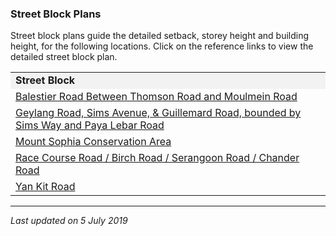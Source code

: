 ### Street Block Plans

Street block plans guide the detailed setback, storey height and
building height, for the following locations. Click on the reference
links to view the detailed street block plan.

<table width="100%">
<tbody>
<tr class="odd">
<td style="background-color: #f2f2f2"><strong>Street Block</strong></td>
</tr>
<tr class="even">
<td><span></span><a
href="https://www.ura.gov.sg/-/media/Corporate/Guidelines/Development-control/Street-Block-Plans/Balestier-Road-Between-Thomson-Road-and-Moulmein-Road.pdf"
target="_blank">Balestier Road Between Thomson Road and Moulmein
Road</a></td>
</tr>
<tr class="odd">
<td><span></span><a
href="https://www.ura.gov.sg/-/media/Corporate/Guidelines/Development-control/Street-Block-Plans/GUDG.pdf"
target="_blank">Geylang Road, Sims Avenue, &amp; Guillemard Road,
bounded by Sims Way and Paya Lebar Road</a></td>
</tr>
<tr class="even">
<td><span></span><a
href="https://www.ura.gov.sg/Corporate/Data/circulars/Archive/2015/dec/dc15-10"
target="_blank">Mount Sophia Conservation Area</a></td>
</tr>
<tr class="odd">
<td><span></span><a
href="https://www.ura.gov.sg/Corporate/Data/circulars/Archive/2016/Jun/dc16-02"
target="_blank">Race Course Road / Birch Road / Serangoon Road / Chander
Road</a></td>
</tr>
<tr class="even">
<td><span></span><a
href="https://www.ura.gov.sg/-/media/Corporate/Guidelines/Development-control/Street-Block-Plans/Yan-Kit-Road.pdf"
target="_blank">Yan Kit Road</a></td>
</tr>
</tbody>
</table>

  

------------------------------------------------------------------------

*Last updated on 5 July 2019*
